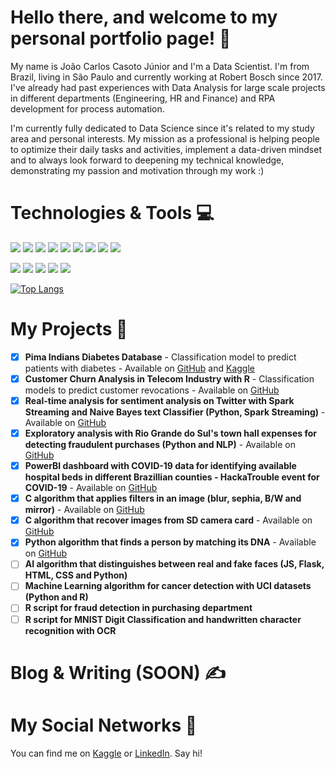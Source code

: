 # Hello there, and welcome to my personal portfolio page! :wave:
My name is João Carlos Casoto Júnior and I'm a Data Scientist. I'm from Brazil, living in São Paulo and currently working at Robert Bosch since 2017. I've already had past experiences with Data Analysis for large scale projects in different departments (Engineering, HR and Finance) and RPA development for process automation. 

I'm currently fully dedicated to Data Science since it's related to my study area and personal interests. My mission as a professional is helping people to optimize their daily tasks and activities, implement a data-driven mindset and to always look forward to deepening my technical knowledge, demonstrating my passion and motivation through my work :)

# Technologies & Tools :computer:

![](https://img.shields.io/badge/OS-Linux-informational?style=flat&logo=linux&logoColor=white&color=orange)
![](https://img.shields.io/badge/Code-Python-informational?style=flat&logo=python&logoColor=white&color=blueviolet)
![](https://img.shields.io/badge/Code-R-informational?style=flat&logo=r&logoColor=white&color=blueviolet)
![](https://img.shields.io/badge/Code-C-informational?style=flat&logo=c&logoColor=white&color=blueviolet)
![](https://img.shields.io/badge/Code-Scala-informational?style=flat&logo=Scala&logoColor=white&color=blueviolet)
![](https://img.shields.io/badge/Code-Spark-informational?style=flat&logo=apachespark&logoColor=white&color=blueviolet)
![](https://img.shields.io/badge/Code-Spark-informational?style=flat&logo=apachespark&logoColor=white&color=blueviolet)
![](https://img.shields.io/badge/Tools-AzureML-informational?style=flat&logo=microsoftazure&logoColor=white&color=ff69b4)
![](https://img.shields.io/badge/Tools-HTML-informational?style=flat&logo=html5&logoColor=white&color=ff69b4)

![](https://img.shields.io/badge/Tools-PowerBI-informational?style=flat&logo=powerbi&logoColor=white&color=red)
![](https://img.shields.io/badge/Tools-Tableau-informational?style=flat&logo=tableau&logoColor=white&color=red)
![](https://img.shields.io/badge/Tools-SQLServer-informational?style=flat&logo=microsoftsqlserver&logoColor=white&color=brightgreen)
![](https://img.shields.io/badge/Tools-SQLite-informational?style=flat&logo=sqlite&logoColor=white&color=brightgreen)
![](https://img.shields.io/badge/Tools-PostgreSQL-informational?style=flat&logo=postgresql&logoColor=white&color=brightgreen)


[![Top Langs](https://github-readme-stats.vercel.app/api/top-langs/?username=jrcasoto&layout=compact&theme=chartreuse-dark&hide=Makefile,html,TeX)](https://github.com/anuraghazra/github-readme-stats)

# My Projects :orange_book:
- [x] **Pima Indians Diabetes Database** - Classification model to predict patients with diabetes - Available on [GitHub](https://github.com/jrcasoto/portfolio/tree/main/Machine%20Learning%20Repository/Kaggle/Pima%20Indians%20Diabetes%20Database) and [Kaggle](https://www.kaggle.com/jucasoto/pima-indians-diabetes-database)
- [X] **Customer Churn Analysis in Telecom Industry with R** - Classification models to predict customer revocations - Available on [GitHub](https://github.com/jrcasoto/portfolio/tree/main/Other%20Projects/churn)
- [X] **Real-time analysis for sentiment analysis on Twitter with Spark Streaming and Naive Bayes text Classifier (Python, Spark Streaming)** - Available on [GitHub](https://github.com/jrcasoto/portfolio/tree/main/Machine%20Learning%20Repository/Kaggle/Twitter)
- [X] **Exploratory analysis with Rio Grande do Sul's town hall expenses for detecting fraudulent purchases (Python and NLP)** - Available on [GitHub](https://github.com/jrcasoto/data_science_brigade)
- [X] **PowerBI dashboard with COVID-19 data for identifying available hospital beds in different Brazillian counties - HackaTrouble event for COVID-19** - Available on [GitHub](https://github.com/jrcasoto/covid-19-hackatrouble)
- [X] **C algorithm that applies filters in an image (blur, sephia, B/W and mirror)** - Available on [GitHub](https://github.com/jrcasoto/portfolio/tree/main/Other%20Projects/filter)
- [X] **C algorithm that recover images from SD camera card** - Available on [GitHub](https://github.com/jrcasoto/portfolio/tree/main/Other%20Projects/recover)
- [X] **Python algorithm that finds a person by matching its DNA** - Available on [GitHub](https://github.com/jrcasoto/portfolio/tree/main/Other%20Projects/dna)
- [ ] **AI algorithm that distinguishes between real and fake faces (JS, Flask, HTML, CSS and Python)**
- [ ] **Machine Learning algorithm for cancer detection with UCI datasets (Python and R)**
- [ ] **R script for fraud detection in purchasing department**
- [ ] **R script for MNIST Digit Classification and handwritten character recognition with OCR**

# Blog & Writing (SOON) :writing_hand:

# My Social Networks :link:

You can find me on [Kaggle][1] or [LinkedIn][2]. Say hi!

[1.1]: https://github.com/jrcasoto/portfolio/blob/main/assets/kaggle.png (Kaggle icon without padding)
[2.2]: https://github.com/MartinHeinz/MartinHeinz/blob/master/linkedin-3-16.png (LinkedIn icon without padding)

[1]: https://www.kaggle.com/jucasoto
[2]: https://www.linkedin.com/in/joao-carlos-casoto-junior/
